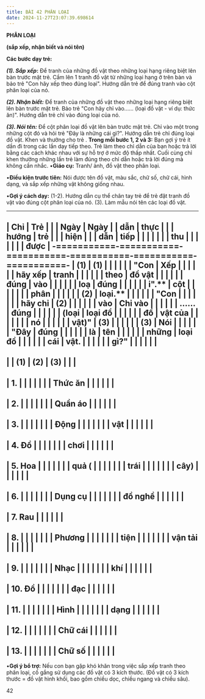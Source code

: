 ```yaml
---
title: BÀI 42 PHÂN LOẠI
date: 2024-11-27T23:07:39.698614
---
```


**PHÂN LOẠI**

**(sắp xếp, nhận biết và nói tên)**

**Các bước dạy trẻ:**

***(1). Sắp xếp*:** Để tranh của những đồ vật theo những loại hạng
riêng biệt lên bàn trước mặt trẻ. Cầm lên 1 tranh đồ vật từ những loại
hạng ở trên bàn và bảo trẻ "Con hãy xếp theo đúng loại". Hướng dẫn trẻ
để đúng tranh vào cột phân loại của nó.

***(2). Nhận biết:*** Để tranh của những đồ vật theo những loại hạng
riêng biệt lên bàn trước mặt trẻ. Bảo trẻ "Con hãy chỉ vào...... (loại
đồ vật - ví dụ: thức ăn)". Hướng dẫn trẻ chỉ vào đúng loại của nó.

***(3). Nói tên:*** Để cột phân loại đồ vật lên bàn trước mặt trẻ. Chỉ
vào một trong những cột đó và hỏi trẻ "Đây là những cái gì?". Hướng
dẫn trẻ chỉ đúng loại đồ vật. Khen và thưởng cho trẻ . **Trong mỗi
bước 1, 2 và 3:** Bạn gợi ý trẻ ít dần đi trong các lần dạy tiếp theo.
Trẻ làm theo chỉ dẫn của bạn hoặc trả lời bằng các cách khác nhau với
sự hỗ trợ ở mức độ thấp nhất. Cuối cùng chỉ khen thưởng những lần trẻ
làm đúng theo chỉ dẫn hoặc trả lời đúng mà không cần nhắc. •**Giáo
cụ:** Tranh/ ảnh, đồ vật theo phân loại.

•**Điều kiện trước tiên:** Nói được tên đồ vật, màu sắc, chữ số, chữ
cái, hình dạng, và sắp xếp những vật không giống nhau.

•**Gợi ý cách dạy:**
(1-2). Hướng dẫn cụ thể chân tay trẻ để trẻ đặt tranh đồ vật vào đúng
cột phân loại của nó. (3). Làm mẫu nói tên các loại đồ vật.

-------------------------------------------------------------------------
| **Chỉ     | **Trẻ     |           |           | **Ngày  | **Ngày  |
| dẫn**     | thực      |           |           | hướng   | trẻ     |
|           | hiện**    |           |           | dẫn**   | tiếp    |
|           |           |           |           |           | thu     |
|           |           |           |           |           | được**  |
-===========-===========-===========-===========-===========-===========-
| **(1)** | (**1)   |           |           |           |           |
| "**Con  | Xếp     |           |           |           |           |
| hãy xếp | tranh   |           |           |           |           |
| theo    | đồ vật  |           |           |           |           |
| đúng    | vào     |           |           |           |           |
| loạ     | đúng    |           |           |           |           |
| i**"**.** | cột     |           |           |           |           |
|         | phân    |           |           |           |           |
| **(2)** | loại.** |           |           |           |           |
| "**Con  |         |           |           |           |           |
| hãy chỉ | **(2)   |           |           |           |           |
| vào     | Chỉ vào |           |           |           |           |
| ......  | đúng    |           |           |           |           |
| (loại   | loại đồ |           |           |           |           |
| đồ      | vật của |           |           |           |           |
|         | nó**   |           |           |           |           |
|  vật)**" | **(3)   |           |           |           |           |
| **(3)** | Nói     |           |           |           |           |
| "**Đây  | đúng    |           |           |           |           |
| là      | tên     |           |           |           |           |
| những   | loại đồ |           |           |           |           |
| cái     | vật.**  |           |           |           |           |
| gì?**"  |           |           |           |           |           |
-------------------------------------------------------------------------
|           | **(1)**   | **(2)**   | **(3)**   |           |           |
-------------------------------------------------------------------------
| 1.     |           |           |           |           |           |
| Thức ăn |           |           |           |           |           |
-------------------------------------------------------------------------
| 2.     |           |           |           |           |           |
| Quần áo |           |           |           |           |           |
-------------------------------------------------------------------------
| 3.     |           |           |           |           |           |
| Động    |           |           |           |           |           |
| vật     |           |           |           |           |           |
-------------------------------------------------------------------------
| 4. Đồ  |           |           |           |           |           |
| chơi    |           |           |           |           |           |
-------------------------------------------------------------------------
| 5. Hoa |           |           |           |           |           |
| quả (   |           |           |           |           |           |
| trái    |           |           |           |           |           |
| cây)    |           |           |           |           |           |
-------------------------------------------------------------------------
| 6.     |           |           |           |           |           |
| Dụng cụ |           |           |           |           |           |
| đồ nghề |           |           |           |           |           |
-------------------------------------------------------------------------
| 7. Rau |           |           |           |           |           |
-------------------------------------------------------------------------
| 8.     |           |           |           |           |           |
| Phương  |           |           |           |           |           |
| tiện    |           |           |           |           |           |
| vận tải |           |           |           |           |           |
-------------------------------------------------------------------------
| 9.     |           |           |           |           |           |
| Nhạc    |           |           |           |           |           |
| khí     |           |           |           |           |           |
-------------------------------------------------------------------------
| 10. Đồ |           |           |           |           |           |
| đạc     |           |           |           |           |           |
-------------------------------------------------------------------------
| 11.    |           |           |           |           |           |
| Hình    |           |           |           |           |           |
| dạng    |           |           |           |           |           |
-------------------------------------------------------------------------
| 12.    |           |           |           |           |           |
| Chữ cái |           |           |           |           |           |
-------------------------------------------------------------------------
| 13.    |           |           |           |           |           |
| Chữ số  |           |           |           |           |           |
-------------------------------------------------------------------------

•**Gợi ý bổ trợ:** Nếu con bạn gặp khó khăn trong việc sắp xếp tranh
theo phân loại, cố gắng sử dụng các đồ vật có 3 kích thước. (Đồ vật có
3 kích thước = đồ vật hình khối, bao gồm chiều dọc, chiều ngang và
chiều sâu).

42

